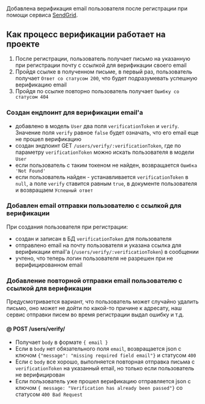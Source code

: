 ##

Добавлена верификация email пользователя после регистрации при помощи сервиса
[SendGrid](https://sendgrid.com/).

## Как процесс верификации работает на проекте

1. После регистрации, пользователь получает письмо на указанную при регистрации
   почту с ссылкой для верификации своего email
2. Пройдя ссылке в полученном письме, в первый раз, пользователь получает
   `Ответ со статусом 200`, что будет подразумевать успешную верификацию email
3. Пройдя по ссылке повторно пользователь получает `Ошибку со статусом 404`

### Создан ендпоинт для верификации email'а

- добавлено в модель `User` два поля `verificationToken` и `verify`. Значение
  поля `verify` равное `false` будет означать, что его email еще не прошел
  верификацию
- создан эндпоинт GET `/users/verify/:verificationToken`, где по параметру
  `verificationToken` можно искать пользователя в модели `User`
- если пользователь с таким токеном не найден, возвращается `Ошибка 'Not Found'`
- если пользователь найден - устанавливается `verificationToken` в `null`, а
  поле `verify` ставится равным `true`, в документе пользователя и возвращаем
  `Успешный ответ`

### Добавлен email отправки пользователю с ссылкой для верификации

При создания пользователя при регистрации:

- создан и записан в БД `verificationToken` для пользователя
- отправлено email на почту пользователя и указана ссылка для верификации
  email'а (`/users/verify/:verificationToken`) в сообщении
- учтено, что теперь логин пользователя не разрешен при не верифицированном
  email

### Добавление повторной отправки email пользователю с ссылкой для верификации

Предусмотривается вариант, что пользователь может случайно удалить письмо, оно
может не дойти по какой-то причине к адресату, наш сервис отправки писем во
время регистрации выдал ошибку и т.д.

#### @ POST /users/verify/

- Получает `body` в формате `{ email }`
- Если в `body` нет обязательного поля `email`, возвращается json с ключом
  `{"message": "missing required field email"}` и статусом `400`
- Если с `body` все хорошо, выполняется повторная отправка письма с
  `verificationToken` на указанный email, но только если пользователь не
  верифицирован
- Если пользователь уже прошел верификацию отправляется json с ключом
  `{ message: "Verification has already been passed"}` со статусом
  `400 Bad Request`
